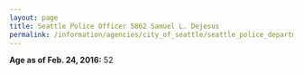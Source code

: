 ```yaml
---
layout: page
title: Seattle Police Officer 5862 Samuel L. Dejesus
permalink: /information/agencies/city_of_seattle/seattle_police_department/copbook/5862/
---
```


**Age as of Feb. 24, 2016:** 52

